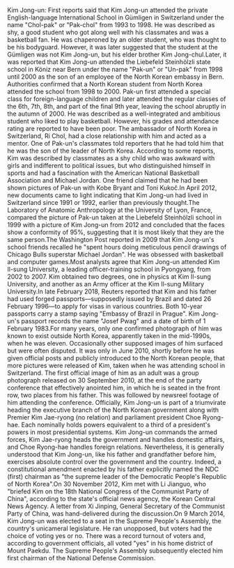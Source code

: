 Kim Jong-un: First reports said that Kim Jong-un attended the private English-language International School in Gümligen in Switzerland under the name "Chol-pak" or "Pak-chol" from 1993 to 1998. He was described as shy, a good student who got along well with his classmates and was a basketball fan. He was chaperoned by an older student, who was thought to be his bodyguard. However, it was later suggested that the student at the Gümligen was not Kim Jong-un, but his elder brother Kim Jong-chul.Later, it was reported that Kim Jong-un attended the Liebefeld Steinhölzli state school in Köniz near Bern under the name "Pak-un" or "Un-pak" from 1998 until 2000 as the son of an employee of the North Korean embassy in Bern. Authorities confirmed that a North Korean student from North Korea attended the school from 1998 to 2000. Pak-un first attended a special class for foreign-language children and later attended the regular classes of the 6th, 7th, 8th, and part of the final 9th year, leaving the school abruptly in the autumn of 2000. He was described as a well-integrated and ambitious student who liked to play basketball. However, his grades and attendance rating are reported to have been poor. The ambassador of North Korea in Switzerland, Ri Chol, had a close relationship with him and acted as a mentor. One of Pak-un's classmates told reporters that he had told him that he was the son of the leader of North Korea. According to some reports, Kim was described by classmates as a shy child who was awkward with girls and indifferent to political issues, but who distinguished himself in sports and had a fascination with the American National Basketball Association and Michael Jordan. One friend claimed that he had been shown pictures of Pak-un with Kobe Bryant and Toni Kukoč.In April 2012, new documents came to light indicating that Kim Jong-un had lived in Switzerland since 1991 or 1992, earlier than previously thought.The Laboratory of Anatomic Anthropology at the University of Lyon, France, compared the picture of Pak-un taken at the Liebefeld Steinhölzli school in 1999 with a picture of Kim Jong-un from 2012 and concluded that the faces show a conformity of 95%, suggesting that it is most likely that they are the same person.The Washington Post reported in 2009 that Kim Jong-un's school friends recalled he "spent hours doing meticulous pencil drawings of Chicago Bulls superstar Michael Jordan". He was obsessed with basketball and computer games.Most analysts agree that Kim Jong-un attended Kim Il-sung University, a leading officer-training school in Pyongyang, from 2002 to 2007. Kim obtained two degrees, one in physics at Kim Il-sung University, and another as an Army officer at the Kim Il-sung Military University.In late February 2018, Reuters reported that Kim and his father had used forged passports—supposedly issued by Brazil and dated 26 February 1996—to apply for visas in various countries. Both 10-year passports carry a stamp saying "Embassy of Brazil in Prague". Kim Jong-un's passport records the name "Josef Pwag" and a date of birth of 1 February 1983.For many years, only one confirmed photograph of him was known to exist outside North Korea, apparently taken in the mid-1990s, when he was eleven. Occasionally other supposed images of him surfaced but were often disputed. It was only in June 2010, shortly before he was given official posts and publicly introduced to the North Korean people, that more pictures were released of Kim, taken when he was attending school in Switzerland. The first official image of him as an adult was a group photograph released on 30 September 2010, at the end of the party conference that effectively anointed him, in which he is seated in the front row, two places from his father. This was followed by newsreel footage of him attending the conference. Officially, Kim Jong-un is part of a triumvirate heading the executive branch of the North Korean government along with Premier Kim Jae-ryong (no relation) and parliament president Choe Ryong-hae. Each nominally holds powers equivalent to a third of a president's powers in most presidential systems. Kim Jong-un commands the armed forces, Kim Jae-ryong heads the government and handles domestic affairs, and Choe Ryong-hae handles foreign relations. Nevertheless, it is generally understood that Kim Jong-un, like his father and grandfather before him, exercises absolute control over the government and the country.  Indeed, a constitutional amendment enacted by his father explicitly named the NDC (first) chairman as "the supreme leader of the Democratic People's Republic of North Korea".On 30 November 2012, Kim met with Li Jianguo, who "briefed Kim on the 18th National Congress of the Communist Party of China", according to the state's official news agency, the Korean Central News Agency. A letter from Xi Jinping, General Secretary of the Communist Party of China, was hand-delivered during the discussion.On 9 March 2014, Kim Jong-un was elected to a seat in the Supreme People's Assembly, the country's unicameral legislature. He ran unopposed, but voters had the choice of voting yes or no. There was a record turnout of voters and, according to government officials, all voted "yes" in his home district of Mount Paekdu. The Supreme People's Assembly subsequently elected him first chairman of the National Defense Commission.
